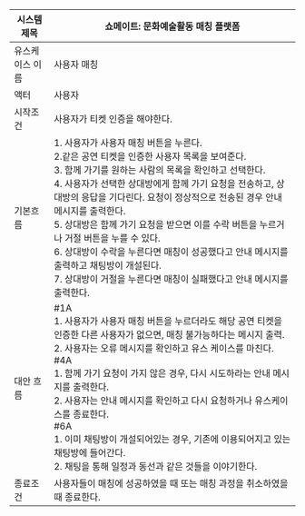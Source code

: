 | 시스템 제목|쇼메이트: 문화예술활동 매칭 플랫폼  |
|-----------------|-------------------|
| 유스케이스 이름| 사용자 매칭 |
| 액터             | 사용자 |
| 시작조건          | 사용자가 티켓 인증을 해야한다.|
| 기본흐름          |1. 사용자가 사용자 매칭 버튼을 누른다.<br> 2.같은 공연 티켓을 인증한 사용자 목록을 보여준다.<br> 3. 함께 가기를 원하는 사람의 목록을 확인하고 선택한다.<br> 4. 사용자가 선택한 상대방에게 함께 가기 요청을 전송하고, 상대방의 응답을 기다린다. 요청이 정상적으로 전송된 경우 안내 메시지를 출력한다.<br> 5. 상대방은 함께 가기 요청을 받으면 이를 수락 버튼을 누르거나 거절 버튼을 누를 수 있다.<br>6. 상대방이 수락을 누른다면 매칭이 성공했다고 안내 메시지를 출력하고 채팅방이 개설된다.<br> 7. 상대방이 거절을 누른다면 매칭이 실패했다고 안내 메시지를 출력한다.|
| 대안 흐름          |#1A<br>  1. 사용자가 사용자 매칭 버튼을 누르더라도 해당 공연 티켓을 인증한 다른 사용자가 없으면, 매칭 불가능하다는 메시지 출력.<br> 2. 사용자는 오류 메시지를 확인하고 유스 케이스를 마친다.<br>#4A<br>  1. 함께 가기 요청이 가지 않은 경우, 다시 시도하라는 안내 메시지를 출력한다.<br> 2. 사용자는 안내 메시지를 확인하고 다시 요청하거나 유스케이스를 종료한다.<br>#6A<br>  1. 이미 채팅방이 개설되어있는 경우, 기존에 이용되어지고 있는 채팅방에 들어간다.<br>2. 채팅을 통해 일정과 동선과 같은 것들을 이야기한다.|
| 종료조건          |사용자들이 매칭에 성공하였을 때 또는 매칭 과정을 취소하였을 때 종료한다.|